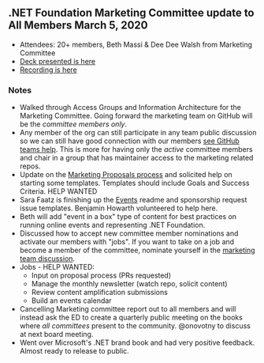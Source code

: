 ## .NET Foundation Marketing Committee update to All Members March 5, 2020

- Attendees: 20+ members, Beth Massi & Dee Dee Walsh from Marketing Committee
- [Deck presented is here](https://dotnetfoundation.sharepoint.com/:p:/s/Marketing/EWg4pNMS-YxPh9I6ekURq5EBwYOU1Ey7g24AP5DcV0CBeA?e=kswsKm)
- [Recording is here](https://dotnetfoundation.sharepoint.com/:v:/s/Marketing/EZCXY9Z83xdIvfWtaXfmGfEBSGfUGW_11TodfwgoGFdhnA?e=sDAaZn)

### Notes
* Walked through Access Groups and Information Architecture for the Marketing Committee. Going forward the marketing team on GitHub will be the *committee members only*.
* Any member of the org can still participate in any team public discussion so we can still have good connection with our members [see GitHub teams help](https://help.github.com/en/github/setting-up-and-managing-organizations-and-teams/about-teams#team-visibility). This is more for having only the *active* committee members and chair in a group that has maintainer access to the marketing related repos. 
* Update on the [Marketing Proposals process](https://github.com/dotnet-foundation/wg-marketing/blob/master/proposals.md) and solicited help on starting some templates. Templates should include Goals and Success Criteria. HELP WANTED
* Sara Faatz is finishing up the [Events](https://github.com/dotnet-foundation/events) readme and sponsorship request issue templates. Benjamin Howarth volunteered to help here. 
* Beth will add "event in a box" type of content for best practices on running online events and representing .NET Foundation. 
* Discussed how to accept new committee member nominations and activate our members with "jobs". If you want to take on a job and become a member of the committee, nominate yourself in the [marketing team discussion](https://github.com/orgs/dotnet-foundation/teams/marketing).
* Jobs - HELP WANTED:
  + Input on proposal process (PRs requested)
  + Manage the monthly newsletter (watch repo, solicit content)
  + Review content amplification submissions
  + Build an events calendar  
* Cancelling Marketing committee report out to all members and will instead ask the ED to create a quarterly public meeting on the books where *all committees* present to the community.  @onovotny to discuss at next board meeting. 
* Went over Microsoft's .NET brand book and had very positive feedback. Almost ready to release to public. 
